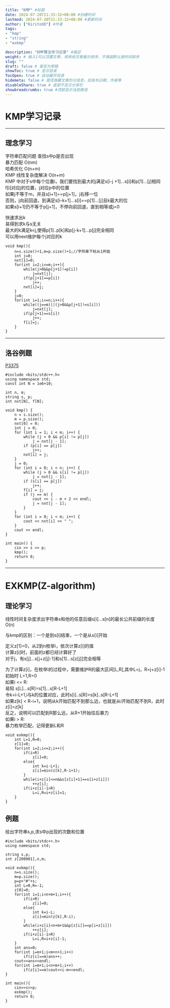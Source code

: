 ```yaml
---
title: "KMP" #标题
date: 2024-07-20T21:33:32+08:00 #创建时间
lastmod: 2024-07-20T21:33:32+08:00 #更新时间
author: ["KiritoXD"] #作者
tags: 
- "kmp"
- "string"
- "exkmp"

description: "KMP算法学习记录" #描述
weight: # 输入1可以顶置文章，用来给文章展示排序，不填就默认按时间排序
slug: ""
draft: false # 是否为草稿
showToc: true # 显示目录
TocOpen: true # 自动展开目录
hidemeta: false # 是否隐藏文章的元信息，如发布日期、作者等
disableShare: true # 底部不显示分享栏
showbreadcrumbs: true #顶部显示当前路径
---
```


# KMP学习记录
---
## 理念学习

字符串匹配问题 查找s中p是否出现  
暴力匹配 O(nm)  
哈希优化 O(n+m)  
KMP 线性复杂度解决 O(n+m)  
KMP 中对于s中每个位置i，我们要找到最大的j满足s[i-j  +1]...s[i]和p[1]...[j]相同  
f[i]对应j的位置，j对应p中的位置  
如果j不等于m，并且s[i+1]==p[j+1]，j右移一位  
否则，j向前回退，到满足s[i-k+1]...s[i]==p[1]...[j]且k最大的位  
如果s[i+1]仍不等于p[j+1]，不停向前回退，直到相等或j=0  

快速求出k  
易得到求k与s无关  
最大的k满足k<j,使得p[1]..p[k]和p[j-k+1]...p[j]完全相同  
可以用next维护每个j对应的k  

```
void kmp(){
    n=s.size()+1,m=p.size()+1;//字符串下标从1开始
    int j=0;
    nxt[1]=0;
    for(int i=2;i<=m;i++){
        while(j>0&&p[j+1]!=p[i])
            j=nxt[j];
        if(p[j+1]==p[i])
            j++;
        nxt[i]=j;
    }
    j=0;
    for(int i=1;i<=n;i++){
        while((j==m)||(j>0&&p[j+1]!=s[i]))
            j=nxt[j];
        if(p[j+1]==s[i])
            j++;
        f[i]=j;
    }
}
```
---
## 洛谷例题

[P3375](https://www.luogu.com.cn/problem/P3375 "P3375 【模板】KMP")



```
#include <bits/stdc++.h>
using namespace std;
const int N = 1e6+10;

int n, m;
string s, p;
int nxt[N], f[N];

void kmp() {
    n = s.size();
    m = p.size();
    nxt[0] = 0;
    int j = 0;
    for (int i = 1; i < m; i++) {
        while (j > 0 && p[i] != p[j])
            j = nxt[j - 1];
        if (p[i] == p[j])
            j++;
        nxt[i] = j;
    }
    j = 0;
    for (int i = 0; i < n; i++) {
        while (j > 0 && s[i] != p[j])
            j = nxt[j - 1];
        if (s[i] == p[j])
            j++;
        f[i] = j;
        if (j == m) {
            cout << i - m + 2 << endl;
            j = nxt[j - 1];
        }
    }
    for (int i = 0; i < m; i++) {
        cout << nxt[i] << " ";
    }
    cout << endl;
}

int main() {
    cin >> s >> p;
    kmp();
    return 0;
}
```
---
# EXKMP(Z-algorithm)

## 理论学习 

线性时间复杂度求出字符串s和他的任意后缀s[i]...s[n]的最长公共前缀的长度 O(n)  

与kmp的区别：一个是到s[i]结束，一个是从s[i]开始  

定义z[1]=0，从2到n枚举i，依次计算z[i]的值  
计算z[i]时，前面的z都已经计算好了  
对于j，有s[j]...s[j+z[j]-1]和s[1]...s[z[j]]完全相等  

为了计算z[i]，在枚举i的过程中，需要维护R的最大区间[L,R],其中L=j，R=j+z[i]-1  
初始时 L=1,R=0  
如果i <= R:  
    易知 s[L]...s[R]=s[1]...s[R-L+1]  
    令k=i-L+1,i与k的位置对应，此时s[i]..s[R]=s[k]..s[R-L+1]  
    如果z[k] < R-i+1，说明从k开始匹配不到那么远，也就是从i开始匹配不到R，此时z[i]=z[k]  
    反之，说明可以匹配到R那么远，从R+1开始往后暴力  
如果i > R:  
    暴力枚举匹配，记得更新L和R  

```
void exkmp(){
    int L=1,R=0;
    z[1]=0;
    for(int i=2;i<=2;i++){
        if(i>R)
            z[i]=0;
        else{
            int k=i-L+1;
            z[i]=min(z[k],R-i+1);
        }
        while(i+z[i]<=n&&s[z[i]+1]==s[i+z[i]])
            ++z[i];
        if(i+z[i]-1>R)
            L=i,R=i+z[i]=1;
    }
}
```

## 例题
给出字符串s,p,求s中p出现的次数和位置
```
#include <bits/stdc++.h>
using namespace std;

string s,p;
int z[200001],n,m;

void exkmp(){
    n=s.size();
    m=p.size();
    p=p+"#"+s;
    int L=0,R=-1;
    z[0]=0;
    for(int i=1;i<n+m+1;i++){
        if(i>R)
            z[i]=0;
        else{
            int k=i-L;
            z[i]=min(z[k],R-i);
        }
        while(i+z[i]<n+m+1&&p[z[i]]==p[i+z[i]])
            ++z[i];
        if(i+z[i]-1>R)
            L=i,R=i+z[i]-1;
    }
    int ans=0;
    for(int i=m+1;i<m+n+1;i++)
        if(z[i]==m)ans++;
    cout<<ans<<endl;
    for(int i=m+1;i<n+m+1;i++)
        if(z[i]==m)cout<<i-m<<endl;
}

int main(){
    cin>>s>>p;
    exkmp();
    return 0;
}
```